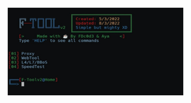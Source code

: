 <p align="center"><img src="https://raw.githubusercontent.com/FDc0d3/F-Tool/main/screenshot/IMG_20220803_215921.jpg" width="400px" height="200px" alt="picture"></p>
